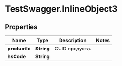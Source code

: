 # TestSwagger.InlineObject3

## Properties

Name | Type | Description | Notes
------------ | ------------- | ------------- | -------------
**productId** | **String** | GUID продукта. | 
**hsCode** | **String** |  | 


